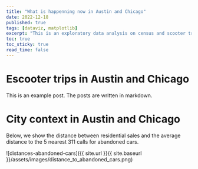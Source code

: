 ```yaml
---
title: "What is happenning now in Austin and Chicago"
date: 2022-12-18
published: true
tags: [dataviz, matplotlib]
excerpt: "This is an exploratory data analysis on census and scooter trip data in Austin and Chicago."
toc: true
toc_sticky: true
read_time: false
---
```


# Escooter trips in Austin and Chicago

This is an example post. The posts are written in markdown.

# City context in Austin and Chicago

Below, we show the distance between residential sales and the average distance to the 5 nearest 311 calls for abandoned cars.

![distances-abandoned-cars]({{ site.url }}{{ site.baseurl }}/assets/images/distance_to_abandoned_cars.png)
